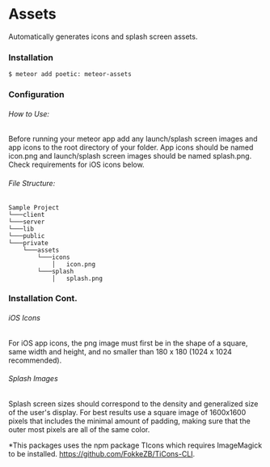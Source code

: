 # Assets

Automatically generates icons and splash screen assets.

### Installation

`$ meteor add poetic: meteor-assets`

### Configuration

###### How to Use:
Before running your meteor app add any launch/splash screen images and app icons to the root directory of your folder. App icons should be named icon.png and launch/splash screen images should be named splash.png. Check requirements for iOS icons below.

###### File Structure:
```
Sample Project
└───client
└───server
└───lib
└───public
└───private
    └───assets
        └───icons
            │   icon.png
        └───splash
            │   splash.png
```
### Installation Cont.
###### iOS Icons
For iOS app icons, the png image must first be in the shape of a square, same width and height, and no smaller than 180 x 180 (1024 x 1024 recommended). 

###### Splash Images
Splash screen sizes should correspond to the density and generalized size of the user's display. For best results use a square image of 1600x1600 pixels that includes the minimal amount of padding, making sure that the outer most pixels are all of the same color.

*This packages uses the npm package TIcons which requires ImageMagick to be installed. https://github.com/FokkeZB/TiCons-CLI.

